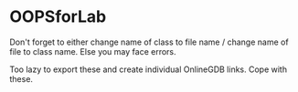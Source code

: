 # OOPSforLab

Don't forget to either change name of class to file name / change name of file to class name. Else you may face errors.

Too lazy to export these and create individual OnlineGDB links. Cope with these.
